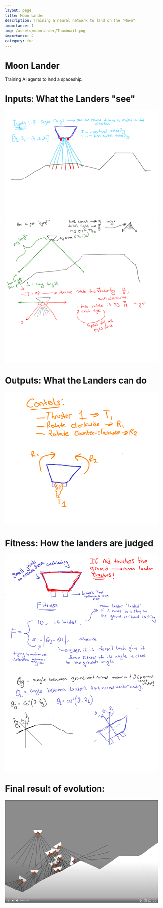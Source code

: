 ```yaml
---
layout: page
title: Moon Lander
description: Training a neural network to land on the "Moon"
importance: 1
img: /assets/moonlander/Thumbnail.png
importance: 2
category: fun
---
```


# Moon Lander
 Training AI agents to land a spaceship.

# Inputs: What the Landers "see"
![inputs](/assets/img/moonLander/inputs.png)
![eyes](/assets/img/moonLander/eyes.png)

# Outputs: What the Landers can do
![outputs](/assets/img/moonLander/outputs.png)

# Fitness: How the landers are judged
![fitness](/assets/img/moonLander/plan.png)


# Final result of evolution:
[![LINK TO YOUTUBE](/assets/img/moonLander/Thumbnail.png)](https://youtu.be/3SiA-guboD0 "Moon Landers")
